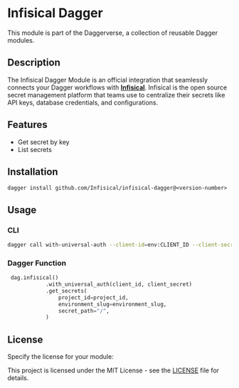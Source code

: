 # Infisical Dagger

This module is part of the Daggerverse, a collection of reusable Dagger modules.

## Description

The Infisical Dagger Module is an official integration that seamlessly connects your Dagger workflows with **[Infisical](https://infisical.com)**. Infisical is the open source secret management platform that teams use to centralize their secrets like API keys, database credentials, and configurations.

## Features

- Get secret by key
- List secrets

## Installation

```shell
dagger install github.com/Infisical/infisical-dagger@<version-number>
```

## Usage

### CLI

```bash
dagger call with-universal-auth --client-id=env:CLIENT_ID --client-secret=env:CLIENT_SECRET get-secret-by-name --project-id="<project-id>" --secret-name="<SECRET-NAME>" --environment-slug="<slug>" --secret-path="/"
```

### Dagger Function

```python
 dag.infisical()
            .with_universal_auth(client_id, client_secret)
            .get_secrets(
                project_id=project_id,
                environment_slug=environment_slug,
                secret_path="/",
            )
```

## License

Specify the license for your module:

This project is licensed under the MIT License - see the [LICENSE](LICENSE) file for details.
